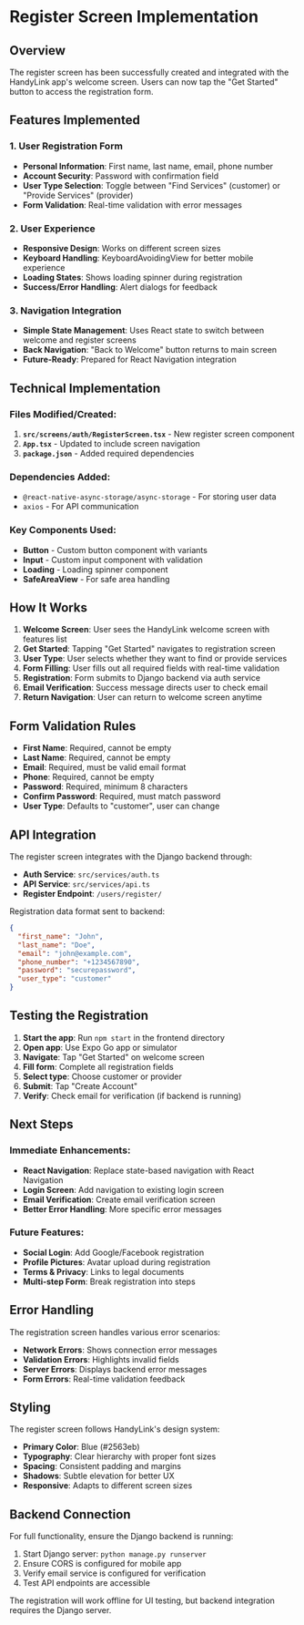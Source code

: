 # Register Screen Implementation

## Overview
The register screen has been successfully created and integrated with the HandyLink app's welcome screen. Users can now tap the "Get Started" button to access the registration form.

## Features Implemented

### 1. **User Registration Form**
- **Personal Information**: First name, last name, email, phone number
- **Account Security**: Password with confirmation field
- **User Type Selection**: Toggle between "Find Services" (customer) or "Provide Services" (provider)
- **Form Validation**: Real-time validation with error messages

### 2. **User Experience**
- **Responsive Design**: Works on different screen sizes
- **Keyboard Handling**: KeyboardAvoidingView for better mobile experience
- **Loading States**: Shows loading spinner during registration
- **Success/Error Handling**: Alert dialogs for feedback

### 3. **Navigation Integration**
- **Simple State Management**: Uses React state to switch between welcome and register screens
- **Back Navigation**: "Back to Welcome" button returns to main screen
- **Future-Ready**: Prepared for React Navigation integration

## Technical Implementation

### Files Modified/Created:
1. **`src/screens/auth/RegisterScreen.tsx`** - New register screen component
2. **`App.tsx`** - Updated to include screen navigation
3. **`package.json`** - Added required dependencies

### Dependencies Added:
- `@react-native-async-storage/async-storage` - For storing user data
- `axios` - For API communication

### Key Components Used:
- **Button** - Custom button component with variants
- **Input** - Custom input component with validation
- **Loading** - Loading spinner component
- **SafeAreaView** - For safe area handling

## How It Works

1. **Welcome Screen**: User sees the HandyLink welcome screen with features list
2. **Get Started**: Tapping "Get Started" navigates to registration screen
3. **User Type**: User selects whether they want to find or provide services
4. **Form Filling**: User fills out all required fields with real-time validation
5. **Registration**: Form submits to Django backend via auth service
6. **Email Verification**: Success message directs user to check email
7. **Return Navigation**: User can return to welcome screen anytime

## Form Validation Rules

- **First Name**: Required, cannot be empty
- **Last Name**: Required, cannot be empty  
- **Email**: Required, must be valid email format
- **Phone**: Required, cannot be empty
- **Password**: Required, minimum 8 characters
- **Confirm Password**: Required, must match password
- **User Type**: Defaults to "customer", user can change

## API Integration

The register screen integrates with the Django backend through:
- **Auth Service**: `src/services/auth.ts`
- **API Service**: `src/services/api.ts` 
- **Register Endpoint**: `/users/register/`

Registration data format sent to backend:
```json
{
  "first_name": "John",
  "last_name": "Doe", 
  "email": "john@example.com",
  "phone_number": "+1234567890",
  "password": "securepassword",
  "user_type": "customer"
}
```

## Testing the Registration

1. **Start the app**: Run `npm start` in the frontend directory
2. **Open app**: Use Expo Go app or simulator
3. **Navigate**: Tap "Get Started" on welcome screen
4. **Fill form**: Complete all registration fields
5. **Select type**: Choose customer or provider
6. **Submit**: Tap "Create Account"
7. **Verify**: Check email for verification (if backend is running)

## Next Steps

### Immediate Enhancements:
- **React Navigation**: Replace state-based navigation with React Navigation
- **Login Screen**: Add navigation to existing login screen
- **Email Verification**: Create email verification screen
- **Better Error Handling**: More specific error messages

### Future Features:
- **Social Login**: Add Google/Facebook registration
- **Profile Pictures**: Avatar upload during registration
- **Terms & Privacy**: Links to legal documents
- **Multi-step Form**: Break registration into steps

## Error Handling

The registration screen handles various error scenarios:
- **Network Errors**: Shows connection error messages
- **Validation Errors**: Highlights invalid fields
- **Server Errors**: Displays backend error messages
- **Form Errors**: Real-time validation feedback

## Styling

The register screen follows HandyLink's design system:
- **Primary Color**: Blue (#2563eb)
- **Typography**: Clear hierarchy with proper font sizes
- **Spacing**: Consistent padding and margins 
- **Shadows**: Subtle elevation for better UX
- **Responsive**: Adapts to different screen sizes

## Backend Connection

For full functionality, ensure the Django backend is running:
1. Start Django server: `python manage.py runserver`
2. Ensure CORS is configured for mobile app
3. Verify email service is configured for verification
4. Test API endpoints are accessible

The registration will work offline for UI testing, but backend integration requires the Django server.
